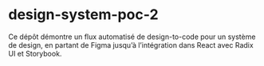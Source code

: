 # design-system-poc-2
Ce dépôt démontre un flux automatisé de design-to-code pour un système de design, en partant de Figma jusqu’à l’intégration dans React avec Radix UI et Storybook.

